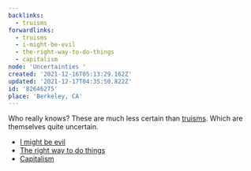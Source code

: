 ```yaml
---
backlinks:
  - truisms
forwardlinks:
  - truisms
  - i-might-be-evil
  - the-right-way-to-do-things
  - capitalism
node: 'Uncertainties '
created: '2021-12-16T05:13:29.162Z'
updated: '2021-12-17T04:35:50.822Z'
id: '82646275'
place: 'Berkeley, CA'
---
```

Who really knows? These are much less certain than [truisms](truisms.md). Which are themselves quite uncertain. 

- [I might be evil](i-might-be-evil.md)
- [The right way to do things](the-right-way-to-do-things.md)
- [Capitalism](capitalism.md)
